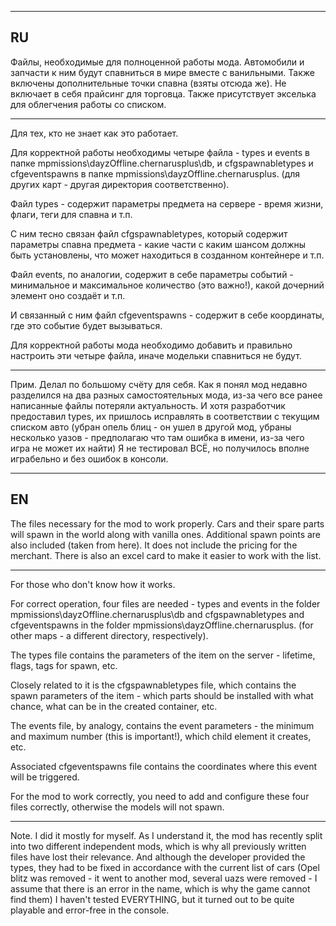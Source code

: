 --------------------------------------------------------------------------------------------------------------------------------------
RU
--------------------------------------------------------------------------------------------------------------------------------------

Файлы, необходимые для полноценной работы мода.
Автомобили и запчасти к ним будут спавниться в мире вместе с ванильными. 
Также включены дополнительные точки спавна (взяты отсюда же).
Не включает в себя прайсинг для торговца.
Также присутствует экселька для облегчения работы со списком.

--------------------------------------------------------------------------------------------------------------------------------------
Для тех, кто не знает как это работает. 

Для корректной работы необходимы четыре файла - types и events в папке mpmissions\dayzOffline.chernarusplus\db, и 
cfgspawnabletypes и cfgeventspawns в папке mpmissions\dayzOffline.chernarusplus. (для других карт - другая директория соответственно).

Файл types - содержит параметры предмета на сервере - время жизни, флаги, теги для спавна и т.п.

С ним тесно связан файл cfgspawnabletypes, который содержит параметры спавна предмета - какие  части с каким шансом должны быть 
установлены, что может находиться в созданном контейнере и т.п.

Файл events, по аналогии, содержит в себе параметры событий - минимальное и максимальное количество (это важно!), какой дочерний 
элемент оно создаёт и т.п. 

И связанный с ним файл cfgeventspawns - содержит в себе координаты, где это событие будет вызываться.

Для корректной работы мода необходимо добавить и правильно настроить эти четыре файла, иначе модельки спавниться не будут.

--------------------------------------------------------------------------------------------------------------------------------------

Прим. Делал по большому счёту для себя. Как я понял мод недавно разделился на два разных самостоятельных мода, из-за чего все ранее 
написанные файлы потеряли актуальность. И хотя разработчик предоставил types, их пришлось исправлять в соответствии с текущим списком 
авто (убран опель блиц - он ушел в другой мод, убраны несколько уазов - предполагаю что там ошибка в имени, из-за чего игра не может 
их найти) Я не тестировал ВСЁ, но получилось вполне играбельно и без ошибок в консоли.

--------------------------------------------------------------------------------------------------------------------------------------
EN
--------------------------------------------------------------------------------------------------------------------------------------

The files necessary for the mod to work properly.
Cars and their spare parts will spawn in the world along with vanilla ones. 
Additional spawn points are also included (taken from here).
It does not include the pricing for the merchant.
There is also an excel card to make it easier to work with the list.

--------------------------------------------------------------------------------------------------------------------------------------
For those who don't know how it works. 

For correct operation, four files are needed - types and events in the folder 
mpmissions\dayzOffline.chernarusplus\db and cfgspawnabletypes and cfgeventspawns in the folder mpmissions\dayzOffline.chernarusplus. 
(for other maps - a different directory, respectively).

The types file contains the parameters of the item on the server - lifetime, flags, tags for spawn, etc.

Closely related to it is the cfgspawnabletypes file, which contains the spawn parameters of the item - which parts should be 
installed with what chance, what can be in the created container, etc. 

The events file, by analogy, contains the event parameters - the minimum and maximum number (this is important!), which child element 
it creates, etc. 

Associated cfgeventspawns file contains the coordinates where this event will be triggered.

For the mod to work correctly, you need to add and configure these four files correctly, otherwise the models will not spawn.

--------------------------------------------------------------------------------------------------------------------------------------

Note. I did it mostly for myself. As I understand it, the mod has recently split into two different independent mods, which is why all 
previously written files have lost their relevance. And although the developer provided the types, they had to be fixed in accordance 
with the current list of cars (Opel blitz was removed - it went to another mod, several uazs were removed - I assume that there is an 
error in the name, which is why the game cannot find them) I haven't tested EVERYTHING, but it turned out to be quite playable and 
error-free in the console.
